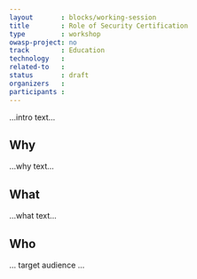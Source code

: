 ```yaml
---
layout       : blocks/working-session
title        : Role of Security Certification
type         : workshop
owasp-project: no
track        : Education
technology   :
related-to   :
status       : draft
organizers   :
participants :
---
```


...intro text...

## Why

...why text...

## What

...what text...

## Who

... target audience ...